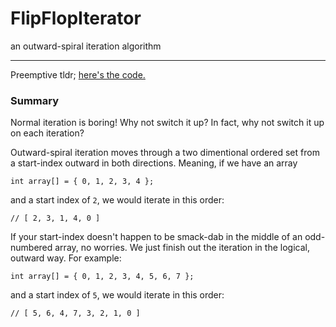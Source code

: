 # FlipFlopIterator
an outward-spiral iteration algorithm
____

Preemptive tldr; [here's the code.](https://github.com/adamstevencotner/FlipFlopIterator/blob/master/FlipFlopIterator/FlipFlopIterator.cs)

### Summary
Normal iteration is boring! Why not switch it up? In fact, why not switch it up on each iteration?

Outward-spiral iteration moves through a two dimentional ordered set from a start-index outward in both directions. Meaning, if we have an array
```
int array[] = { 0, 1, 2, 3, 4 };
```
and a start index of `2`, we would iterate in this order:
```
// [ 2, 3, 1, 4, 0 ]
```

If your start-index doesn't happen to be smack-dab in the middle of an odd-numbered array, no worries. We just finish out the iteration in the logical, outward way. For example:
```
int array[] = { 0, 1, 2, 3, 4, 5, 6, 7 };
```
and a start index of `5`, we would iterate in this order:
```
// [ 5, 6, 4, 7, 3, 2, 1, 0 ]
```
